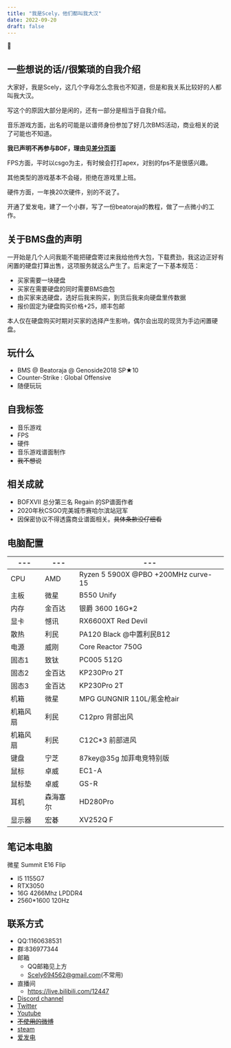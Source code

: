 ```yaml
---
title: "我是Scely，他们都叫我大汉"
date: 2022-09-20
draft: false
---
```


:thinking:

<!--more-->

## 一些想说的话//很繁琐的自我介绍

  大家好，我是Scely，这几个字母怎么念我也不知道，但是和我关系比较好的人都叫我大汉。

  写这个的原因大部分是闲的，还有一部分是相当于自我介绍。
  
  音乐游戏方面，出名的可能是以谱师身份参加了好几次BMS活动，商业相关的说了可能也不知道。

  **我已声明不再参与BOF，理由见[差分页面](https://scelym.github.io/post/sabuns/)**

  FPS方面，平时以csgo为主，有时候会打打apex，对别的fps不是很感兴趣。

  其他类型的游戏基本不会碰，拒绝在游戏里上班。

  硬件方面，一年换20次硬件，别的不说了。

  开通了爱发电，建了一个小群，写了一份beatoraja的教程，做了一点微小的工作。

## 关于BMS盘的声明

一开始是几个人问我能不能把硬盘寄过来我给他传大包，下载费劲，我这边正好有闲置的硬盘打算出售，这项服务就这么产生了。后来定了一下基本规范：

- 买家需要一块硬盘
- 买家在需要硬盘的同时需要BMS曲包
- 由买家来选硬盘，选好后我来购买，到货后我来向硬盘里传数据
- 报价固定为硬盘购买价格+25，顺丰包邮

本人仅在硬盘购买时期对买家的选择产生影响，偶尔会出现的现货为手边闲置硬盘。

## 玩什么
- BMS @ Beatoraja @ Genoside2018 SP★10
- Counter-Strike : Global Offensive
- 随便玩玩

## 自我标签
- 音乐游戏
- FPS
- 硬件
- 音乐游戏谱面制作
- ~~我不想说~~

## 相关成就
- BOFXVII 总分第三名 Regain 的SP谱面作者
- 2020年秋CSGO完美城市赛哈尔滨站冠军
- 因保密协议不得透露商业谱面相关。~~具体条款没仔细看~~

## 电脑配置

---|---|---
---|---|---
CPU | AMD | Ryzen 5 5900X @PBO +200MHz curve-15
主板 | 微星 | B550 Unify
内存 | 金百达 | 银爵 3600 16G*2
显卡 | 憾讯 | RX6600XT Red Devil
散热 | 利民 | PA120 Black @中置利民B12
电源 | 威刚 | Core Reactor 750G
固态1 | 致钛 | PC005 512G
固态2 | 金百达 | KP230Pro 2T
固态3 | 金百达 | KP230Pro 2T
机箱 | 微星 | MPG GUNGNIR 110L/氪金枪air
机箱风扇 | 利民 | C12pro 背部出风
机箱风扇 | 利民 | C12C*3 前部进风
键盘 | 宁芝 | 87key@35g 加菲电竞特别版
鼠标 | 卓威 | EC1-A
鼠标垫 | 卓威 | GS-R
耳机 | 森海塞尔 | HD280Pro
显示器 | 宏碁 | XV252Q F



## 笔记本电脑

微星 Summit E16 Flip
- I5 1155G7
- RTX3050
- 16G 4266Mhz LPDDR4
- 2560*1600 120Hz


## 联系方式

- QQ:1160638531
- 群:836977344
- 邮箱
  - QQ邮箱见上方
  - Scely694562@gmail.com(不常用)
- 直播间
  - https://live.bilibili.com/12447
- [Discord channel](discord.gg/9mp6h6W)
- [Twitter](https://twitter.com/Scelytheboomer)
- [Youtube](https://www.youtube.com/channel/UCEuWgIRKyeApO6dxfca5xOg)
- ~~[不使用的微博](https://weibo.com/2485089434/profile)~~
- [steam](https://steamcommunity.com/id/ScelyM/)
- [爱发电](https://afdian.net/@Scely)

